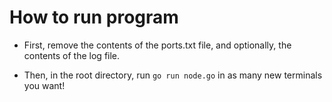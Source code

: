 # How to run program
- First, remove the contents of the ports.txt file, and optionally, the contents of the log file.

- Then, in the root directory, run ```go run node.go``` in as many new terminals you want!